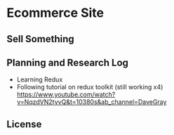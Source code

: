 # Ecommerce Site

## Sell Something

## Planning and Research Log

* Learning Redux 
* Following tutorial on redux toolkit (still working x4) https://www.youtube.com/watch?v=NqzdVN2tyvQ&t=10380s&ab_channel=DaveGray

## License